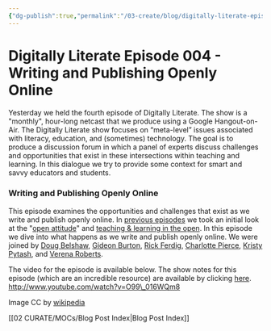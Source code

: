 ```yaml
---
{"dg-publish":true,"permalink":"/03-create/blog/digitally-literate-episode-004-writing-and-publishing-openly-online/","title":"Digitally Literate (DL) Episode 004 - Writing and Publishing Openly Online","tags":["digitally-literate","open-source","publishing","writing"]}
---
```


# Digitally Literate Episode 004 - Writing and Publishing Openly Online

Yesterday we held the fourth episode of Digitally Literate. The show is a "monthly", hour-long netcast that we produce using a Google Hangout-on-Air. The Digitally Literate show focuses on “meta-level” issues associated with literacy, education, and (sometimes) technology. The goal is to produce a discussion forum in which a panel of experts discuss challenges and opportunities that exist in these intersections within teaching and learning. In this dialogue we try to provide some context for smart and savvy educators and students.

### Writing and Publishing Openly Online

This episode examines the opportunities and challenges that exist as we write and publish openly online. In [previous episodes](http://wiobyrne.com/tag/digitally-literate/) we took an initial look at the "[open attitude](http://www.youtube.com/watch?v=dNuC2L_T4K8)" and [teaching & learning in the open](http://www.youtube.com/watch?v=oGN11Ja7DJk). In this episode we dive into what happens as we write and publish openly online. We were joined by [Doug Belshaw](https://plus.google.com/u/0/+DougBelshaw/posts), [Gideon Burton](https://plus.google.com/u/0/+GideonBurton/posts), [Rick Ferdig](https://plus.google.com/u/0/101498776003848694475/posts), [Charlotte Pierce](https://plus.google.com/u/0/+CharlottePierce/posts), [Kristy Pytash](https://plus.google.com/u/0/115685637740131195273/posts), and [Verena Roberts](https://plus.google.com/u/0/108390509469829218014/posts).

The video for the episode is available below. The show notes for this episode (which are an incredible resource) are available by clicking [here](https://docs.google.com/document/d/1wnJ7JyP8jWgZODE-M8V7Jr5dP9it3HaGxC72fdeh-mo/pub). http://www.youtube.com/watch?v=O99\_016WQm8

Image CC by [wikipedia](http://en.wikipedia.org/wiki/Portal:Computer_science/Featured_article/4)

[[02 CURATE/MOCs/Blog Post Index\|Blog Post Index]]